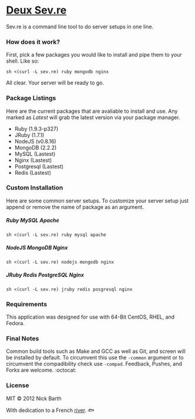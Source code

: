 # [Deux Sev.re](http://deux.sev.re/)

Sev.re is a command line tool to do server setups in one line.

### How does it work?

First, pick a few packages you would like to install and pipe them to your
shell. Like so:

```terminal
sh <(curl -L sev.re) ruby mongodb nginx
```

All clear. Your server will be ready to go.

### Package Listings

Here are the current packages that are avaliable to install and use.
Any marked as *Latest* will grab the latest version via your package manager.

- Ruby (1.9.3-p327)
- JRuby (1.7.1)
- NodeJS (v0.8.16)
- MongoDB (2.2.2)
- MySQL (Lastest)
- Nginx (Lastest)
- Postgresql (Lastest)
- Redis (Lastest)

### Custom Installation

Here are some common server setups. To customize your server setup just
append or remove the name of package as an argument.

##### Ruby MySQL Apache

```terminal
sh <(curl -L sev.re) ruby mysql apache
```

##### NodeJS MongoDB Nginx

```terminal
sh <(curl -L sev.re) nodejs mongodb nginx
```

##### JRuby Redis PostgreSQL Nginx

```terminal
sh <(curl -L sev.re) jruby redis posgresql nginx
```

### Requirements

This application was designed for use with 64-Bit CentOS, RHEL, and Fedora.

### Final Notes

Common build tools such as Make and GCC as well as Git, and screen will be installed by default.
To circumvent this use the `-common` argument or to circumvent the compadibility check use 
`-compad`. Feedback, Pushes, and Forks are welcome. :octocat:

### License
MIT &copy; 2012 Nick Barth

With dedication to a French [river](http://en.wikipedia.org/wiki/Sèvre_Nantaise). :fish:
